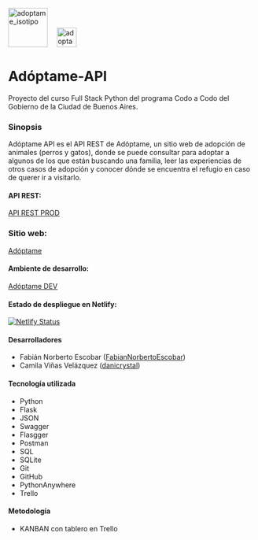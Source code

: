 <p align="left">
<img src="https://adoptame-ba.netlify.app/img/isotipo redondo.png" alt="adoptame_isotipo" width="80" height="80" style="margin-right: 15px; margin-bottom: -10px;"/>
<img src="https://adoptame-ba.netlify.app/img/logotipo celeste.png" alt="adoptame_isotipo" height="40"/>
</p>

# Adóptame-API

Proyecto del curso Full Stack Python del programa Codo a Codo del Gobierno de la Ciudad de Buenos Aires.

### Sinopsis

Adóptame API es el API REST de Adóptame, un sitio web de adopción de animales (perros y gatos), donde se puede consultar para adoptar a algunos de los que están buscando una familia, leer las experiencias de otros casos de adopción y conocer dónde se encuentra el refugio en caso de querer ir a visitarlo.

#### API REST:
[API REST PROD](https://fabianescobar.pythonanywhere.com)

### Sitio web:
[Adóptame](https://adoptame-ba.netlify.app)

#### Ambiente de desarrollo:
[Adóptame DEV](https://fabiannorbertoescobar.github.io/adoptame/)

#### Estado de despliegue en Netlify:

[![Netlify Status](https://api.netlify.com/api/v1/badges/7082062a-ae16-4f1a-9c39-835167182ff6/deploy-status)](https://app.netlify.com/sites/adoptame-ba/deploys)

#### Desarrolladores

* Fabián Norberto Escobar ([FabianNorbertoEscobar](https://github.com/FabianNorbertoEscobar))<br>
* Camila Viñas Velázquez ([danicrystal](https://github.com/danicrystal))<br>

#### Tecnología utilizada
* Python
* Flask
* JSON
* Swagger
* Flasgger
* Postman
* SQL
* SQLite
* Git
* GitHub
* PythonAnywhere
* Trello

#### Metodología
* KANBAN con tablero en Trello
